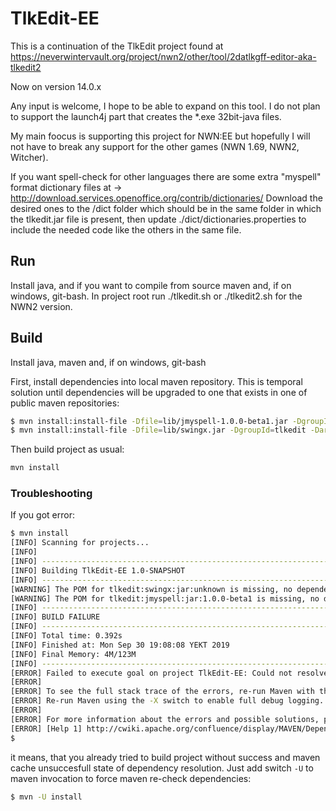 # TlkEdit-EE

This is a continuation of the TlkEdit project found at https://neverwintervault.org/project/nwn2/other/tool/2datlkgff-editor-aka-tlkedit2

Now on version 14.0.x

Any input is welcome, I hope to be able to expand on this tool.  I do not plan to support the launch4j part that creates the *.exe 32bit-java files.

My main foocus is supporting this project for NWN:EE but hopefully I will not have to break any support for the other games (NWN 1.69, NWN2, Witcher).

If you want spell-check for other languages there are some extra "myspell" format dictionary files at -> http://download.services.openoffice.org/contrib/dictionaries/
Download the desired ones to the /dict folder which should be in the same folder in which the tlkedit.jar file is present,
then update ./dict/dictionaries.properties to include the needed code like the others in the same file.

Run
-----
Install java, and if you want to compile from source maven and, if on windows, git-bash. 
In project root run ./tlkedit.sh or ./tlkedit2.sh for the NWN2 version.

Build
-----
Install java, maven and, if on windows, git-bash
 
First, install dependencies into local maven repository. This is temporal solution until
dependencies will be upgraded to one that exists in one of public maven repositories:

```bash
$ mvn install:install-file -Dfile=lib/jmyspell-1.0.0-beta1.jar -DgroupId=tlkedit -DartifactId=jmyspell -Dversion=1.0.0-beta1 -Dpackaging=jar -DlocalRepositoryPath=./lib
$ mvn install:install-file -Dfile=lib/swingx.jar -DgroupId=tlkedit -DartifactId=swingx -Dversion=unknown -Dpackaging=jar -DlocalRepositoryPath=./lib
```

Then build project as usual:

```bash
mvn install
```

### Troubleshooting
If you got error:
```bash
$ mvn install
[INFO] Scanning for projects...
[INFO]
[INFO] ------------------------------------------------------------------------
[INFO] Building TlkEdit-EE 1.0-SNAPSHOT
[INFO] ------------------------------------------------------------------------
[WARNING] The POM for tlkedit:swingx:jar:unknown is missing, no dependency information available
[WARNING] The POM for tlkedit:jmyspell:jar:1.0.0-beta1 is missing, no dependency information available
[INFO] ------------------------------------------------------------------------
[INFO] BUILD FAILURE
[INFO] ------------------------------------------------------------------------
[INFO] Total time: 0.392s
[INFO] Finished at: Mon Sep 30 19:08:08 YEKT 2019
[INFO] Final Memory: 4M/123M
[INFO] ------------------------------------------------------------------------
[ERROR] Failed to execute goal on project TlkEdit-EE: Could not resolve dependencies for project tlkedit:TlkEdit-EE:jar:1.0-SNAPSHOT: The following artifacts could not be resolved: tlkedit:swingx:jar:unknown, tlkedit:jmyspell:jar:1.0.0-beta1: Failure to find tlkedit:swingx:jar:unknown in file://D:\Projects\NWN\TlkEdit-EE/lib was cached in the local repository, resolution will not be reattempted until the update interval of local-jars has elapsed or updates are forced -> [Help 1]
[ERROR]
[ERROR] To see the full stack trace of the errors, re-run Maven with the -e switch.
[ERROR] Re-run Maven using the -X switch to enable full debug logging.
[ERROR]
[ERROR] For more information about the errors and possible solutions, please read the following articles:
[ERROR] [Help 1] http://cwiki.apache.org/confluence/display/MAVEN/DependencyResolutionException
$ 
```
it means, that you already tried to build project without success and maven cache
unsuccesfull state of dependency resolution. Just add switch `-U` to maven invocation
to force maven re-check dependencies:

```bash
$ mvn -U install
```
